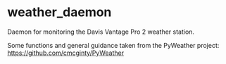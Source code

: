 # weather_daemon
Daemon for monitoring the Davis Vantage Pro 2 weather station.

Some functions and general guidance taken from the PyWeather project:
https://github.com/cmcginty/PyWeather
